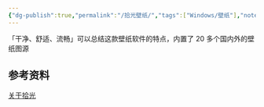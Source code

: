 ```yaml
---
{"dg-publish":true,"permalink":"/拾光壁纸/","tags":["Windows/壁纸"],"noteIcon":""}
---
```


「干净、舒适、流畅」可以总结这款壁纸软件的特点，内置了 20 多个国内外的壁纸图源


## 参考资料
[关于拾光](https://snake.timeline.ink/about)